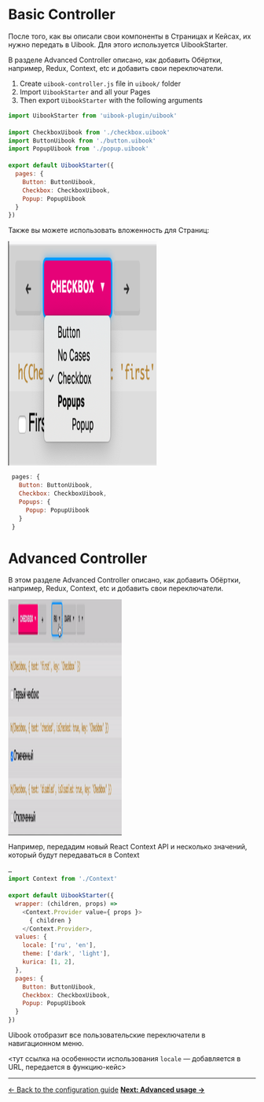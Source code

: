 
# Basic Controller

После того, как вы описали свои компоненты в Страницах и Кейсах, их нужно передать в Uibook. Для этого используется UibookStarter.

В разделе Advanced Controller описано, как добавить Обёртки, например, Redux, Context, etc и добавить свои переключатели.

1. Create `uibook-controller.js` file in `uibook/` folder
2. Import `UibookStarter` and all your Pages
3. Then export `UibookStarter` with the following arguments

```js
import UibookStarter from 'uibook-plugin/uibook'

import CheckboxUibook from './checkbox.uibook'
import ButtonUibook from './button.uibook'
import PopupUibook from './popup.uibook'

export default UibookStarter({
  pages: {
    Button: ButtonUibook,
    Checkbox: CheckboxUibook,
    Popup: PopupUibook
  }
})
```

Также вы можете использовать вложенность для Страниц:

<img src="/docs/structure.png" align="center" height="456" width="302" alt="Structure in Pages" >

```js
 pages: {
   Button: ButtonUibook,
   Checkbox: CheckboxUibook,
   Popups: {
     Popup: PopupUibook
   }
 }
```

# Advanced Controller

В этом разделе Advanced Controller описано, как добавить Обёртки, например, Redux, Context, etc и добавить свои переключатели.

<img src="/docs/advanced-controller.gif" align="center" height="480" width="231" alt="Advanced Controller" >

Например, передадим новый React Context API и несколько значений, который будут передаваться в Context

```js
…
import Context from './Context'

export default UibookStarter({
  wrapper: (children, props) =>
    <Context.Provider value={ props }>
      { children }
    </Context.Provider>,
  values: {
    locale: ['ru', 'en'],
    theme: ['dark', 'light'],
    kurica: [1, 2],
  },
  pages: {
    Button: ButtonUibook,
    Checkbox: CheckboxUibook,
    Popup: PopupUibook
  }
})
```

Uibook отобразит все пользовательские переключатели в навигационном меню.

<тут ссылка на особенности использования `locale` — добавляется в URL, передается в функцию-кейс>

---

[← Back to the configuration guide](configure.md)
**[Next: Advanced usage →](advanced.md)**